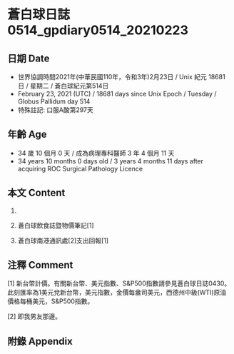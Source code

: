 [_metadata_:encoding]: - "utf-8"
[_metadata_:language]: - "zh-Hant-TW"
[_metadata_:fileformat]: - "markdown"
[_metadata_:MIME_type]: - "text/plain"
[_metadata_:markdown_version]: - "commonmark version 0.29"
[_metadata_:markdown_spec]: - "https://spec.commonmark.org/0.29/"

# 蒼白球日誌0514_gpdiary0514_20210223 #

## 日期 Date ##

* 世界協調時間2021年(中華民國110年，令和3年)2月23日 / Unix 紀元 18681 日 / 星期二 / 蒼白球紀元第514日
* February 23, 2021 (UTC) / 18681 days since Unix Epoch / Tuesday / Globus Pallidum day 514
* 特殊註記: 口服A酸第297天

## 年齡 Age ##

* 34 歲 10 個月 0 天 / 成為病理專科醫師 3 年 4 個月 11 天
* 34 years 10 months 0 days old / 3 years 4 months 11 days after acquiring ROC Surgical Pathology Licence

## 本文 Content ##

1. 

    
2. 蒼白球飲食誌暨物價筆記[1]

    
3. 蒼白球南港通訊處[2]支出回報[1]

    

## 注釋 Comment ##

[1] 新台幣計價。有關新台幣、美元指數、S&P500指數請參見蒼白球日誌0430。此刻匯率為1美元兌新台幣，美元指數，金價每盎司美元，西德州中級(WTI)原油價格每桶美元，S&P500指數。


[2] 即我男友那邊。



## 附錄 Appendix ##

